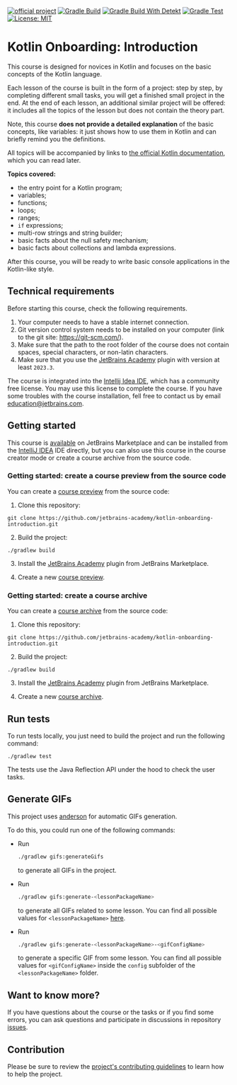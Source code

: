 [![official project](https://jb.gg/badges/official.svg)](https://confluence.jetbrains.com/display/ALL/JetBrains+on+GitHub)
[![Gradle Build](https://github.com/jetbrains-academy/csc-kotlin-course/actions/workflows/gradle-build.yml/badge.svg)](https://github.com/jetbrains-academy/csc-kotlin-course/actions/workflows/gradle-build.yml)
[![Gradle Build With Detekt](https://github.com/jetbrains-academy/csc-kotlin-course/actions/workflows/gradle-build-with-detekt.yml/badge.svg)](https://github.com/jetbrains-academy/csc-kotlin-course/actions/workflows/gradle-build-with-detekt.yml)
[![Gradle Test](https://github.com/jetbrains-academy/csc-kotlin-course/actions/workflows/gradle-test.yml/badge.svg)](https://github.com/jetbrains-academy/csc-kotlin-course/actions/workflows/gradle-test.yml)
[![License: MIT](https://img.shields.io/badge/License-MIT-yellow.svg)](https://opensource.org/licenses/MIT)

# Kotlin Onboarding: Introduction

This course is designed for novices in Kotlin
and focuses on the basic concepts of the Kotlin language.

Each lesson of the course is built in the form of a project:
step by step, by completing different small tasks,
you will get a finished small project in the end.
At the end of each lesson, an additional similar project will be offered:
it includes all the topics of the lesson but does not contain the theory part.

Note, this course **does not provide a detailed explanation** of the basic concepts,
like variables: it just shows how to use them in Kotlin and can briefly remind you the definitions.

All topics will be accompanied by links to [the official Kotlin documentation](https://kotlinlang.org/docs/home.html),
which you can read later.

**Topics covered:**
- the entry point for a Kotlin program;
- variables;
- functions;
- loops;
- ranges;
- `if` expressions;
- multi-row strings and string builder;
- basic facts about the null safety mechanism;
- basic facts about collections and lambda expressions.

After this course, you will be ready to write basic console applications in the Kotlin-like style.

## Technical requirements

Before starting this course, check the following requirements.

1. Your computer needs to have a stable internet connection.
2. Git version control system needs to be installed on your computer (link to the git site: https://git-scm.com/).
3. Make sure that the path to the root folder of the course does not contain spaces, special characters, or non-latin characters.
4. Make sure that you use the [JetBrains Academy](https://plugins.jetbrains.com/plugin/10081-jetbrains-academy) plugin with version at least `2023.3`.

The course is integrated into the [Intellij Idea IDE](https://www.jetbrains.com/idea/), which has a community free license. 
You may use this license to complete the course. 
If you have some troubles with the course installation, fell free to contact us by email education@jetbrains.com.


## Getting started

This course is [available](https://plugins.jetbrains.com/plugin/21067-kotlin-onboarding-introduction) on JetBrains Marketplace and can be installed from the 
[IntelliJ IDEA](https://www.jetbrains.com/idea/) IDE directly, but you can also use this course in 
the course creator mode or create a course archive from the source code.

### Getting started: create a course preview from the source code

You can create a [course preview](https://plugins.jetbrains.com/plugin/10081-jetbrains-academy/docs/educator-start-guide.html#preview_course) from the source code:
1. Clone this repository: 
```text
git clone https://github.com/jetbrains-academy/kotlin-onboarding-introduction.git
```

2. Build the project:
```text
./gradlew build
```

3. Install the [JetBrains Academy](https://plugins.jetbrains.com/plugin/10081-jetbrains-academy/docs/educational-products.html) plugin from JetBrains Marketplace.

4. Create a new [course preview](https://plugins.jetbrains.com/plugin/10081-jetbrains-academy/docs/educator-start-guide.html#preview_course).

### Getting started: create a course archive

You can create a [course archive](https://plugins.jetbrains.com/plugin/10081-jetbrains-academy/docs/educator-start-guide.html#fe7010f2) from the source code:
1. Clone this repository:
```text
git clone https://github.com/jetbrains-academy/kotlin-onboarding-introduction.git
```

2. Build the project:
```text
./gradlew build
```

3. Install the [JetBrains Academy](https://plugins.jetbrains.com/plugin/10081-jetbrains-academy/docs/educational-products.html) plugin from JetBrains Marketplace.

4. Create a new [course archive](https://plugins.jetbrains.com/plugin/10081-jetbrains-academy/docs/educator-start-guide.html#fe7010f2).

## Run tests

To run tests locally, you just need to build the project and run the following command:

```text
./gradlew test
```

The tests use the Java Reflection API under the hood to check the user tasks.

## Generate GIFs

This project uses [anderson](https://github.com/jetbrains-academy/anderson) for automatic GIFs generation.

To do this, you could run one of the following commands:

- Run 
  ```bash
  ./gradlew gifs:generateGifs
  ```
  to generate all GIFs in the project.

- Run  
  ```bash
  ./gradlew gifs:generate-<lessonPackageName>
  ```
  to generate all GIFs related to some lesson. You can find all possible values for `<lessonPackageName>` [here](gifs/src/main/kotlin/jetbrains/kotlin/course/gifs).

- Run 
  ```bash
  ./gradlew gifs:generate-<lessonPackageName>-<gifConfigName>
  ```
  to generate a specific GIF from some lesson. You can find all possible values for `<gifConfigName>` inside the `config` subfolder of the `<lessonPackageName>` folder.

## Want to know more?

If you have questions about the course or the tasks or if you find some errors,
you can ask questions and participate in discussions in repository [issues](https://github.com/jetbrains-academy/csc-kotlin-course/issues).

## Contribution

Please be sure to review the [project's contributing guidelines](./contributing.md) to learn how to help the project.
